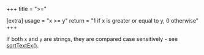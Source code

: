 +++
title = ">="

[extra]
usage = "x >= y"
return = "1 if x is greater or equal to y, 0 otherwise"
+++

If both `x` and `y` are strings, they are compared case sensitively - see [sortTextEx()](@/language/proc/sorttextex.md).
